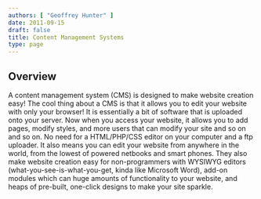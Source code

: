 ```yaml
---
authors: [ "Geoffrey Hunter" ]
date: 2011-09-15
draft: false
title: Content Management Systems
type: page
---
```


## Overview

A content management system (CMS) is designed to make website creation easy! The cool thing about a CMS is that it allows you to edit your website with only your browser! It is essentially a bit of software that is uploaded onto your server. Now when you access your website, it allows you to add pages, modify styles, and more users that can modify your site and so on and so on. No need for a HTML/PHP/CSS editor on your computer and a ftp uploader. It also means you can edit your website from anywhere in the world, from the lowest of powered netbooks and smart phones. They also make website creation easy for non-programmers with WYSIWYG editors (what-you-see-is-what-you-get, kinda like Microsoft Word), add-on modules which can huge amounts of functionality to your website, and heaps of pre-built, one-click designs to make your site sparkle.
